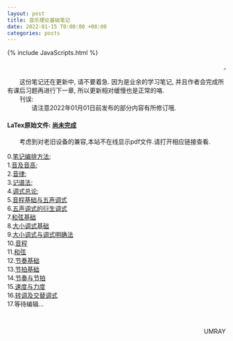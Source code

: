 ```yaml
---
layout: post
title: 音乐理论基础笔记
date: 2022-01-15 T0:00:00 +08:00
categories: posts
---
```


{% include JavaScripts.html %}

<marquee> 人充满劳绩，但还诗意地栖居于这块大地之上.  --荷尔德林 </marquee>  

&emsp;&emsp;这份笔记还在更新中, 请不要着急. 因为是业余的学习笔记, 并且作者会完成所有课后习题再进行下一章, 所以更新相对缓慢也是正常的咯.  
&emsp;&emsp;刊误:  
&emsp;&emsp;&emsp;&emsp;请注意2022年01月01日前发布的部分内容有所修订哦.  

#### LaTex原始文件: [尚未完成](https://music.163.com/#/playlist?id=7077611946 "听听歌按钮") ####  

&emsp;&emsp;考虑到对老旧设备的兼容,本站不在线显示pdf文件.请打开相应链接查看.  


0.[笔记编排方法](/include/MTB/0.笔记编排方法.pdf);  
1.[音及音高](/include/MTB/1.音及音高.pdf);  
2.[音律](/include/MTB/2.音律.pdf);  
3.[记谱法](/include/MTB/3.记谱法.pdf);  
4.[调式总论](/include/MTB/4.调式总论.pdf);  
5.[音程基础与五声调式](/include/MTB/5.音程基础与五声调式.pdf)  
6.[五声调式的衍生调式](/include/MTB/6.五声调式的衍生调式.pdf)  
7.[和弦基础](/include/MTB/7.和弦基础.pdf)  
8.[大小调式基础](/include/MTB/8.大小调式基础.pdf)  
9.[大小调式与调式明确法](/include/MTB/9.大小各调与调式明确法.pdf)  
10.[音程](/include/MTB/10.音程.pdf)  
11.[和弦](/include/MTB/11.和弦.pdf)  
12.[节奏基础](/include/MTB/12.节奏基础.pdf)  
13.[节拍基础](/include/MTB/13.节拍基础.pdf)  
14.[节奏与节拍](/include/MTB/14.节奏与节拍.pdf)  
15.[速度与力度](/include/MTB/15.速度与力度.pdf)  
16.[转调及交替调式](/include/MTB/16.转调及交替调式.pdf)  
17.等待编辑...  

&emsp;&emsp;
<p align="right">UMRAY</p>
